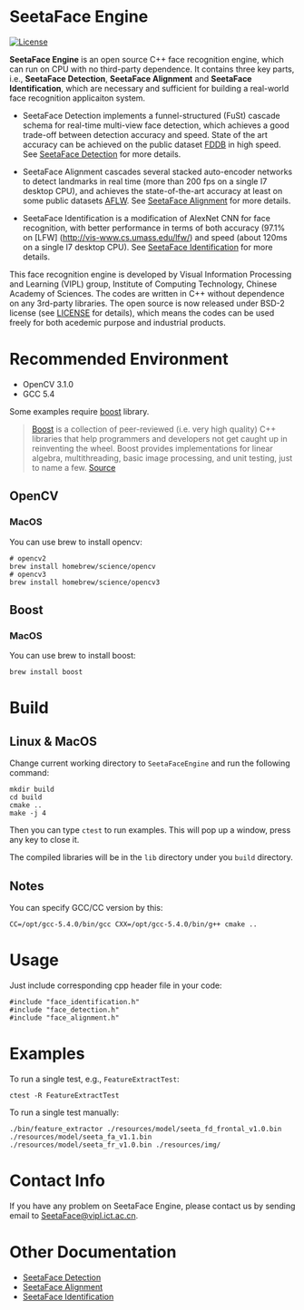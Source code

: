 # SeetaFace Engine

[![License](https://img.shields.io/badge/license-BSD-blue.svg)](LICENSE)


**SeetaFace Engine** is an open source C++ face recognition engine, which can run on CPU with no third-party dependence. It contains three key parts, i.e., **SeetaFace Detection**, **SeetaFace Alignment** and **SeetaFace Identification**, which are necessary and sufficient for building a real-world face recognition applicaiton system. 

* SeetaFace Detection implements a funnel-structured (FuSt) cascade schema for real-time multi-view face detection, which achieves a good trade-off between detection accuracy and speed. State of the art accuracy can be achieved on the public dataset [FDDB](http://vis-www.cs.umass.edu/fddb/) in high speed. See [SeetaFace Detection](https://github.com/seetaface/SeetaFaceEngine/tree/master/FaceDetection) for more details. 

* SeetaFace Alignment cascades several stacked auto-encoder networks to detect landmarks in real time (more than 200 fps on a single I7 desktop CPU), and achieves the state-of-the-art accuracy at least on some public datasets [AFLW](http://lrs.icg.tugraz.at/research/aflw/). See [SeetaFace Alignment](https://github.com/seetaface/SeetaFaceEngine/tree/master/FaceAlignment) for more details. 

* SeetaFace Identification is a modification of AlexNet CNN for face recognition, with better performance in terms of both accuracy (97.1% on [LFW] (http://vis-www.cs.umass.edu/lfw/) and speed (about 120ms on a single I7 desktop CPU). See [SeetaFace Identification](https://github.com/seetaface/SeetaFaceEngine/tree/master/FaceIdentification) for more details. 

This face recognition engine is developed by Visual Information Processing and Learning (VIPL) group, Institute of Computing Technology, Chinese Academy of Sciences. The codes are written in C++ without dependence on any 3rd-party libraries. The open source is now released under BSD-2 license (see [LICENSE](LICENSE) for details), which means the codes can be used freely for both acedemic purpose and industrial products.

# Recommended Environment

* OpenCV 3.1.0
* GCC 5.4




Some examples require [boost](http://www.boost.org/) library.



> [Boost](http://www.boost.org/) is a collection of peer-reviewed (i.e. very high quality) C++ libraries that help programmers and developers not get caught up in reinventing the wheel. Boost provides implementations for linear algebra, multithreading, basic image processing, and unit testing, just to name a few. [Source](http://www.pyimagesearch.com/2015/04/27/installing-boost-and-boost-python-on-osx-with-homebrew/)



## OpenCV

### MacOS

You can use brew to install opencv:

```shell
# opencv2
brew install homebrew/science/opencv
# opencv3
brew install homebrew/science/opencv3
```

## Boost

### MacOS

You can use brew to install boost:
```shell
brew install boost
```

# Build


## Linux & MacOS
Change current working directory to `SeetaFaceEngine` and run the following command:

```shell
mkdir build
cd build
cmake .. 
make -j 4
```



Then you can type `ctest` to run examples. This will pop up a window, press any key to close it.

The compiled libraries will be in the `lib` directory under you `build` directory.



## Notes

You can specify GCC/CC version by this:

```
CC=/opt/gcc-5.4.0/bin/gcc CXX=/opt/gcc-5.4.0/bin/g++ cmake ..
```



# Usage

Just include corresponding cpp header file in your code:

```shell
#include "face_identification.h"
#include "face_detection.h"
#include "face_alignment.h"
```



# Examples



To run a single test, e.g., `FeatureExtractTest`:

```shell
ctest -R FeatureExtractTest
```



To run a single test manually:

```shell
./bin/feature_extractor ./resources/model/seeta_fd_frontal_v1.0.bin ./resources/model/seeta_fa_v1.1.bin ./resources/model/seeta_fr_v1.0.bin ./resources/img/
```



# Contact Info

If you have any problem on SeetaFace Engine, please contact us by sending email to SeetaFace@vipl.ict.ac.cn.


# Other Documentation

* [SeetaFace Detection](./FaceDetection/README.md)
* [SeetaFace Alignment](./FaceAlignment/README.md)
* [SeetaFace Identification](./FaceIdentification/README.md)
